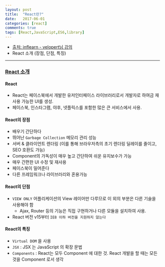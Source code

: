 ```yaml
---
layout: post
title:  "React란?"
date:   2017-06-01
categories: [react]
comments: true
tags: [React,JavaScript,ES6,library]
---
```


- [출처: inflearn - velopert님 강의](https://www.inflearn.com/course/react-%EA%B0%95%EC%A2%8C-velopert/)
- React 소개 (장점, 단점, 특징)

<!--more-->

---

### [React 소개](https://velopert.com/775)
#### React
- React는 페이스북에서 개발한 유저인터페이스 라이브러리로서 개발자로 하여금 재사용 가능한 UI를 생성.
- 페이스북, 인스타그램, 야후, 넷플릭스를 포함한 많은 큰 서비스에서 사용.

#### React의 장점
- 배우기 간단하다
- 뛰어난 `Garbage Collection` 메모리 관리 성능
- 서버 & 클라이언트 렌더링 (이를 통해 브라우저측의 초기 렌더링 딜레이를 줄이고, SEO 호환도 가능)
- Component의 가독성이 매우 높고 간단하여 쉬운 유지보수가 가능
- 매우 간편한 UI 수정 및 재사용
- 페이스북이 밀어준다
- 다른 프레임워크나 라이브러리와 혼용가능

#### React의 단점
- `VIEW ONLY` 어플리케이션의 View 레이어만 다루므로 이 외의 부분은 다른 기술을 사용해야 함
    - Ajax, Router 등의 기능은 직접 구현하거나 다른 모듈을 설치하여 사용.
- React 버전 v15부터 `IE8 이하 버전을 지원하지 않는다`

#### React의 특징
- `Virtual DOM` 을 사용
- `JSX` : JSX 는 JavaScript 의 확장 문법
- `Components` : React는 모두 Component 에 대한 것. React 개발을 할 때는 모든 것을 Component 로서 생각
